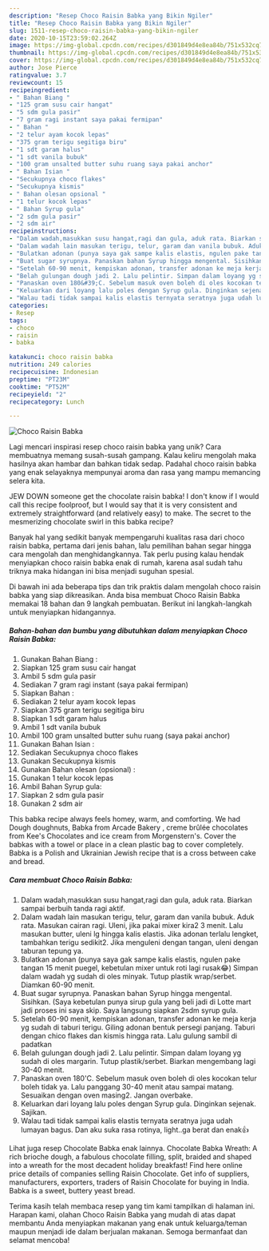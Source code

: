 ```yaml
---
description: "Resep Choco Raisin Babka yang Bikin Ngiler"
title: "Resep Choco Raisin Babka yang Bikin Ngiler"
slug: 1511-resep-choco-raisin-babka-yang-bikin-ngiler
date: 2020-10-15T23:59:02.264Z
image: https://img-global.cpcdn.com/recipes/d301849d4e8ea84b/751x532cq70/choco-raisin-babka-foto-resep-utama.jpg
thumbnail: https://img-global.cpcdn.com/recipes/d301849d4e8ea84b/751x532cq70/choco-raisin-babka-foto-resep-utama.jpg
cover: https://img-global.cpcdn.com/recipes/d301849d4e8ea84b/751x532cq70/choco-raisin-babka-foto-resep-utama.jpg
author: Jose Pierce
ratingvalue: 3.7
reviewcount: 15
recipeingredient:
- " Bahan Biang "
- "125 gram susu cair hangat"
- "5 sdm gula pasir"
- "7 gram ragi instant saya pakai fermipan"
- " Bahan "
- "2 telur ayam kocok lepas"
- "375 gram terigu segitiga biru"
- "1 sdt garam halus"
- "1 sdt vanila bubuk"
- "100 gram unsalted butter suhu ruang saya pakai anchor"
- " Bahan Isian "
- "Secukupnya choco flakes"
- "Secukupnya kismis"
- " Bahan olesan opsional "
- "1 telur kocok lepas"
- " Bahan Syrup gula"
- "2 sdm gula pasir"
- "2 sdm air"
recipeinstructions:
- "Dalam wadah,masukkan susu hangat,ragi dan gula, aduk rata. Biarkan sampai berbuih tanda ragi aktif."
- "Dalam wadah lain masukan terigu, telur, garam dan vanila bubuk. Aduk rata. Masukan cairan ragi. Uleni, jika pakai mixer kira2 3 menit. Lalu masukan butter, uleni lg hingga kalis elastis. Jika adonan terlalu lengket, tambahkan terigu sedikit2. Jika menguleni dengan tangan, uleni dengan taburan tepung ya."
- "Bulatkan adonan (punya saya gak sampe kalis elastis, ngulen pake tangan 15 menit puegel, kebetulan mixer untuk roti lagi rusak😂) Simpan dalam wadah yg sudah di oles minyak. Tutup plastik wrap/serbet. Diamkan 60-90 menit."
- "Buat sugar syrupnya. Panaskan bahan Syrup hingga mengental. Sisihkan. (Saya kebetulan punya sirup gula yang beli jadi di Lotte mart jadi proses ini saya skip. Saya langsung siapkan 2sdm syrup gula."
- "Setelah 60-90 menit, kempiskan adonan, transfer adonan ke meja kerja yg sudah di taburi terigu. Giling adonan bentuk persegi panjang. Taburi dengan chico flakes dan kismis hingga rata. Lalu gulung sambil di padatkan"
- "Belah gulungan dough jadi 2. Lalu pelintir. Simpan dalam loyang yg sudah di oles margarin. Tutup plastik/serbet. Biarkan mengembang lagi 30-40 menit."
- "Panaskan oven 180&#39;C. Sebelum masuk oven boleh di oles kocokan telur boleh tidak ya. Lalu panggang 30-40 menit atau sampai matang. Sesuaikan dengan oven masing2. Jangan overbake."
- "Keluarkan dari loyang lalu poles dengan Syrup gula. Dinginkan sejenak. Sajikan."
- "Walau tadi tidak sampai kalis elastis ternyata seratnya juga udah lumayan bagus. Dan aku suka rasa rotinya, light..ga berat dan enak👍"
categories:
- Resep
tags:
- choco
- raisin
- babka

katakunci: choco raisin babka 
nutrition: 249 calories
recipecuisine: Indonesian
preptime: "PT23M"
cooktime: "PT52M"
recipeyield: "2"
recipecategory: Lunch

---
```



![Choco Raisin Babka](https://img-global.cpcdn.com/recipes/d301849d4e8ea84b/751x532cq70/choco-raisin-babka-foto-resep-utama.jpg)

Lagi mencari inspirasi resep choco raisin babka yang unik? Cara membuatnya memang susah-susah gampang. Kalau keliru mengolah maka hasilnya akan hambar dan bahkan tidak sedap. Padahal choco raisin babka yang enak selayaknya mempunyai aroma dan rasa yang mampu memancing selera kita.

JEW DOWN someone get the chocolate raisin babka! I don&#39;t know if I would call this recipe foolproof, but I would say that it is very consistent and extremely straightforward (and relatively easy) to make. The secret to the mesmerizing chocolate swirl in this babka recipe?

Banyak hal yang sedikit banyak mempengaruhi kualitas rasa dari choco raisin babka, pertama dari jenis bahan, lalu pemilihan bahan segar hingga cara mengolah dan menghidangkannya. Tak perlu pusing kalau hendak menyiapkan choco raisin babka enak di rumah, karena asal sudah tahu triknya maka hidangan ini bisa menjadi suguhan spesial.


Di bawah ini ada beberapa tips dan trik praktis dalam mengolah choco raisin babka yang siap dikreasikan. Anda bisa membuat Choco Raisin Babka memakai 18 bahan dan 9 langkah pembuatan. Berikut ini langkah-langkah untuk menyiapkan hidangannya.

<!--inarticleads1-->

##### Bahan-bahan dan bumbu yang dibutuhkan dalam menyiapkan Choco Raisin Babka:

1. Gunakan  Bahan Biang :
1. Siapkan 125 gram susu cair hangat
1. Ambil 5 sdm gula pasir
1. Sediakan 7 gram ragi instant (saya pakai fermipan)
1. Siapkan  Bahan :
1. Sediakan 2 telur ayam kocok lepas
1. Siapkan 375 gram terigu segitiga biru
1. Siapkan 1 sdt garam halus
1. Ambil 1 sdt vanila bubuk
1. Ambil 100 gram unsalted butter suhu ruang (saya pakai anchor)
1. Gunakan  Bahan Isian :
1. Sediakan Secukupnya choco flakes
1. Gunakan Secukupnya kismis
1. Gunakan  Bahan olesan (opsional) :
1. Gunakan 1 telur kocok lepas
1. Ambil  Bahan Syrup gula:
1. Siapkan 2 sdm gula pasir
1. Gunakan 2 sdm air


This babka recipe always feels homey, warm, and comforting. We had Dough doughnuts, Babka from Arcade Bakery , creme brûlée chocolates from Kee&#39;s Chocolates and ice cream from Morgenstern&#39;s. Cover the babkas with a towel or place in a clean plastic bag to cover completely. Babka is a Polish and Ukrainian Jewish recipe that is a cross between cake and bread. 

<!--inarticleads2-->

##### Cara membuat Choco Raisin Babka:

1. Dalam wadah,masukkan susu hangat,ragi dan gula, aduk rata. Biarkan sampai berbuih tanda ragi aktif.
1. Dalam wadah lain masukan terigu, telur, garam dan vanila bubuk. Aduk rata. Masukan cairan ragi. Uleni, jika pakai mixer kira2 3 menit. Lalu masukan butter, uleni lg hingga kalis elastis. Jika adonan terlalu lengket, tambahkan terigu sedikit2. Jika menguleni dengan tangan, uleni dengan taburan tepung ya.
1. Bulatkan adonan (punya saya gak sampe kalis elastis, ngulen pake tangan 15 menit puegel, kebetulan mixer untuk roti lagi rusak😂) Simpan dalam wadah yg sudah di oles minyak. Tutup plastik wrap/serbet. Diamkan 60-90 menit.
1. Buat sugar syrupnya. Panaskan bahan Syrup hingga mengental. Sisihkan. (Saya kebetulan punya sirup gula yang beli jadi di Lotte mart jadi proses ini saya skip. Saya langsung siapkan 2sdm syrup gula.
1. Setelah 60-90 menit, kempiskan adonan, transfer adonan ke meja kerja yg sudah di taburi terigu. Giling adonan bentuk persegi panjang. Taburi dengan chico flakes dan kismis hingga rata. Lalu gulung sambil di padatkan
1. Belah gulungan dough jadi 2. Lalu pelintir. Simpan dalam loyang yg sudah di oles margarin. Tutup plastik/serbet. Biarkan mengembang lagi 30-40 menit.
1. Panaskan oven 180&#39;C. Sebelum masuk oven boleh di oles kocokan telur boleh tidak ya. Lalu panggang 30-40 menit atau sampai matang. Sesuaikan dengan oven masing2. Jangan overbake.
1. Keluarkan dari loyang lalu poles dengan Syrup gula. Dinginkan sejenak. Sajikan.
1. Walau tadi tidak sampai kalis elastis ternyata seratnya juga udah lumayan bagus. Dan aku suka rasa rotinya, light..ga berat dan enak👍


Lihat juga resep Chocolate Babka enak lainnya. Chocolate Babka Wreath: A rich brioche dough, a fabulous chocolate filling, split, braided and shaped into a wreath for the most decadent holiday breakfast! Find here online price details of companies selling Raisin Chocolate. Get info of suppliers, manufacturers, exporters, traders of Raisin Chocolate for buying in India. Babka is a sweet, buttery yeast bread. 

Terima kasih telah membaca resep yang tim kami tampilkan di halaman ini. Harapan kami, olahan Choco Raisin Babka yang mudah di atas dapat membantu Anda menyiapkan makanan yang enak untuk keluarga/teman maupun menjadi ide dalam berjualan makanan. Semoga bermanfaat dan selamat mencoba!
